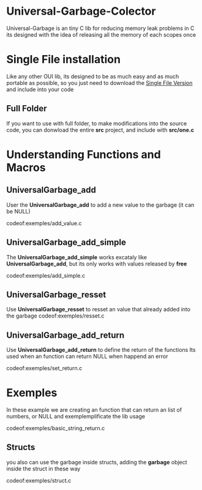 

# Universal-Garbage-Colector
Universal-Garbage is an tiny C lib for reducing memory leak problems in C
its designed with the idea of releasing all the memory of each scopes once

# Single File installation
Like any other OUI lib, its designed to be as much easy and as much portable as possible,
so you just need to download the [Single File Version](https://github.com/OUIsolutions/Universal-Garbage-Colector/releases/download/v2.003/UniversalGarbage.h ) and include into your code

## Full Folder
If you want to use with full folder, to make modifications into the source code, you can donwload
the entire **src** project, and include with **src/one.c**

# Understanding Functions and Macros


## UniversalGarbage_add
User the **UniversalGarbage_add** to add a new value to the garbage (it can be NULL)

codeof:exemples/add_value.c

## UniversalGarbage_add_simple

The **UniversalGarbage_add_simple** works excataly like **UniversalGarbage_add**, but its only works
with values released by **free**

codeof:exemples/add_simple.c

## UniversalGarbage_resset
Use **UniversalGarbage_resset** to resset an value that already added into the garbage
codeof:exemples/resset.c

## UniversalGarbage_add_return
Use **UniversalGarbage_add_return** to define the return of the functions
Its used when an function can return NULL when happend an error

codeof:exemples/set_return.c

# Exemples

In these example we are creating an function that can return an list of numbers, or NULL
and exemplemplificate the lib usage

codeof:exemples/basic_string_return.c


## Structs
you also can use the garbage inside structs, adding the **garbage** object inside the struct in these way

codeof:exemples/struct.c

